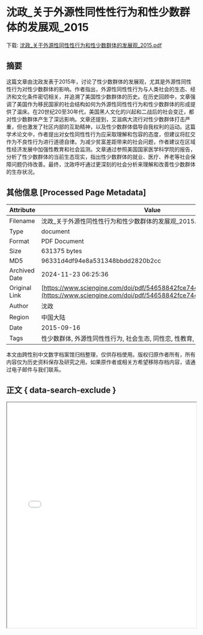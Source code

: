 # 沈政_关于外源性同性性行为和性少数群体的发展观_2015

<!-- tcd_download_link -->
下载: [沈政_关于外源性同性性行为和性少数群体的发展观_2015.pdf](沈政_关于外源性同性性行为和性少数群体的发展观_2015.pdf)
<!-- tcd_download_link_end -->

## 摘要

<!-- tcd_abstract -->
这篇文章由沈政发表于2015年，讨论了性少数群体的发展观，尤其是外源性同性性行为对性少数群体的影响。作者指出，外源性同性性行为与人类社会的生态、经济和文化条件密切相关，并追溯了美国性少数群体的历史。在历史回顾中，文章强调了美国作为移民国家的社会结构如何为外源性同性性行为和性少数群体的形成提供了温床。在20世纪20至30年代，美国黑人文化的兴起和二战后的社会变迁，都对性少数群体产生了深远影响。文章还提到，艾滋病大流行对性少数群体打击严重，但也激发了社区内部的互助精神，以及性少数群体倡导自我权利的运动。这篇学术论文中，作者提出对女性同性性行为应采取理解和包容的态度，但建议将肛交作为不良性行为进行道德自律。为减少贫富差距带来的社会问题，作者建议在区域性经济发展中加强性教育和社会监测。文章通过参照美国国家医学科学院的报告，分析了性少数群体的当前生态现实，指出性少数群体的就业、医疗、养老等社会保障问题仍待改善。最终，沈政呼吁通过更深刻的社会分析来理解和改善性少数群体的生存状况。

<!-- tcd_abstract_end -->

## 其他信息 [Processed Page Metadata]

| Attribute       | Value                                  |
|-----------------|----------------------------------------|
| Filename        | 沈政_关于外源性同性性行为和性少数群体的发展观_2015.pdf                             |
| Type            | document                                 |
| Format          | PDF Document                               |
| Size            | 631375 bytes                           |
| MD5             | 96331d4df94e8a531348bbdd2820b2cc                                  |
| Archived Date   | 2024-11-23 06:25:36                             |
| Original Link   | [https://www.sciengine.com/doi/pdf/54658842fce7447db90f1ba1f6bad23f](https://www.sciengine.com/doi/pdf/54658842fce7447db90f1ba1f6bad23f)                         |
| Author          | 沈政                               |
| Region          | 中国大陆                               |
| Date            | 2015-09-16                                 |
| Tags            | 性少数群体, 外源性同性性行为, 社会生态, 同性恋, 性教育, 中国, 学术研究                                 |

本文由跨性别中文数字档案馆归档整理，仅供存档使用。版权归原作者所有，所有内容仅为历史资料保存及研究之用。如果原作者或相关方希望移除存档内容，请通过电子邮件与我们联系。

## 正文 { data-search-exclude }

<!-- tcd_main_text -->
<iframe src="../沈政_关于外源性同性性行为和性少数群体的发展观_2015.pdf" width="100%" height="600px">
    <p>无法显示PDF，请下载查看。</p>
</iframe>
<!-- tcd_main_text_end -->

